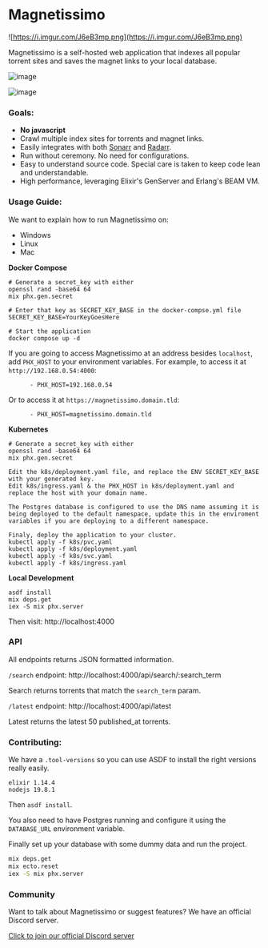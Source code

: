 # Magnetissimo

![https://i.imgur.com/J6eB3mp.png](https://i.imgur.com/J6eB3mp.png)

Magnetissimo is a self-hosted web application that indexes all
popular torrent sites and saves the magnet links to your local
database.

![image](https://user-images.githubusercontent.com/686715/231510383-cc0e8f00-0cf7-4990-8933-4185a69e4f0e.png)

![image](https://user-images.githubusercontent.com/686715/231512138-879737fc-02a9-43d0-a609-292a4fae6b2b.png)

### Goals:

- **No javascript**
- Crawl multiple index sites for torrents and magnet links.
- Easily integrates with both [Sonarr](https://github.com/Sonarr/Sonarr) and [Radarr](https://github.com/Radarr/Radarr).
- Run without ceremony. No need for configurations.
- Easy to understand source code. Special care is taken to keep code lean and understandable.
- High performance, leveraging Elixir's GenServer and Erlang's BEAM VM.

### Usage Guide:

We want to explain how to run Magnetissimo on:

- Windows
- Linux
- Mac

**Docker Compose**

```
# Generate a secret_key with either
openssl rand -base64 64
mix phx.gen.secret

# Enter that key as SECRET_KEY_BASE in the docker-compse.yml file
SECRET_KEY_BASE=YourKeyGoesHere

# Start the application
docker compose up -d
```

If you are going to access Magnetissimo at an address besides `localhost`, add `PHX_HOST` to your environment variables. For example, to access it at `http://192.168.0.54:4000`:

```
      - PHX_HOST=192.168.0.54
```

Or to access it at `https://magnetissimo.domain.tld`:

```
      - PHX_HOST=magnetissimo.domain.tld
```

**Kubernetes**
```
# Generate a secret_key with either
openssl rand -base64 64
mix phx.gen.secret

Edit the k8s/deployment.yaml file, and replace the ENV SECRET_KEY_BASE with your generated key.
Edit k8s/ingress.yaml & the PHX_HOST in k8s/deployment.yaml and replace the host with your domain name.

The Postgres database is configured to use the DNS name assuming it is being deployed to the default namespace, update this in the enviroment variables if you are deploying to a different namespace.

Finaly, deploy the application to your cluster.
kubectl apply -f k8s/pvc.yaml
kubectl apply -f k8s/deployment.yaml
kubectl apply -f k8s/svc.yaml
kubectl apply -f k8s/ingress.yaml
```
**Local Development**

```
asdf install
mix deps.get
iex -S mix phx.server
```

Then visit: http://localhost:4000

### API

All endpoints returns JSON formatted information.

`/search` endpoint: http://localhost:4000/api/search/:search_term

Search returns torrents that match the `search_term` param.

`/latest` endpoint: http://localhost:4000/api/latest

Latest returns the latest 50 published_at torrents.

### Contributing:

We have a `.tool-versions` so you can use ASDF to install the right versions
really easily.

```
elixir 1.14.4
nodejs 19.8.1
```

Then `asdf install`.

You also need to have Postgres running and configure it using the `DATABASE_URL`
environment variable.

Finally set up your database with some dummy data and run the project.

```bash
mix deps.get
mix ecto.reset
iex -S mix phx.server
```

### Community

Want to talk about Magnetissimo or suggest features? We have an official Discord server.

[Click to join our official Discord server](https://discord.gg/CFtGUaW)
